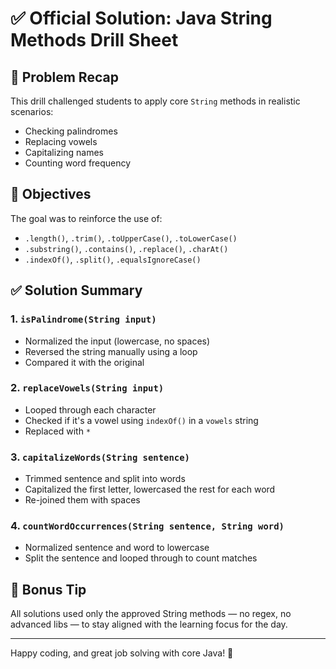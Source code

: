 # ✅ Official Solution: Java String Methods Drill Sheet

## 🧩 Problem Recap

This drill challenged students to apply core `String` methods in realistic scenarios:
- Checking palindromes
- Replacing vowels
- Capitalizing names
- Counting word frequency

## 🎯 Objectives

The goal was to reinforce the use of:
- `.length()`, `.trim()`, `.toUpperCase()`, `.toLowerCase()`
- `.substring()`, `.contains()`, `.replace()`, `.charAt()`
- `.indexOf()`, `.split()`, `.equalsIgnoreCase()`

## ✅ Solution Summary

### 1. `isPalindrome(String input)`
- Normalized the input (lowercase, no spaces)
- Reversed the string manually using a loop
- Compared it with the original

### 2. `replaceVowels(String input)`
- Looped through each character
- Checked if it's a vowel using `indexOf()` in a `vowels` string
- Replaced with `*`

### 3. `capitalizeWords(String sentence)`
- Trimmed sentence and split into words
- Capitalized the first letter, lowercased the rest for each word
- Re-joined them with spaces

### 4. `countWordOccurrences(String sentence, String word)`
- Normalized sentence and word to lowercase
- Split the sentence and looped through to count matches

## 🚀 Bonus Tip

All solutions used only the approved String methods — no regex, no advanced libs — to stay aligned with the learning focus for the day.

---

Happy coding, and great job solving with core Java! 🔧

